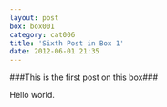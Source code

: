 ```yaml
---
layout: post
box: box001
category: cat006
title: 'Sixth Post in Box 1'
date: 2012-06-01 21:35
---
```

###This is the first post on this box###

Hello world.



